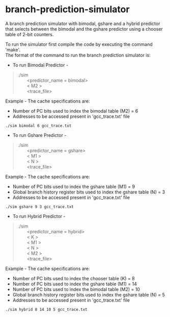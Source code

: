 # branch-prediction-simulator
A branch prediction simulator with bimodal, gshare and a hybrid predictor that selects between the bimodal and the gshare predictor using a chooser table of 2-bit counters.

To run the simulator first compile the code by executing the command 'make'.<br/>
The format of the command to run the branch prediction simulator is:

* To run Bimodal Predictor -
>./sim<br/>
>&emsp;&emsp;<predictor_name = bimodal><br/>
>&emsp;&emsp;< M2 ><br/>
>&emsp;&emsp;<trace_file><br/>

Example - The cache specifications are:
* Number of PC bits used to index the bimodal table (M2) = 6
* Addresses to be accessed present in 'gcc_trace.txt' file

```./sim bimodal 6 gcc_trace.txt```

* To run Gshare Predictor -
>./sim<br/>
>&emsp;&emsp;<predictor_name = gshare><br/>
>&emsp;&emsp;< M1 ><br/>
>&emsp;&emsp;< N ><br/>
>&emsp;&emsp;<trace_file><br/>

Example - The cache specifications are:
* Number of PC bits used to index the gshare table (M1) = 9
* Global branch history register bits used to index the gshare table (N) = 3
* Addresses to be accessed present in 'gcc_trace.txt' file

```./sim gshare 9 3 gcc_trace.txt```

* To run Hybrid Predictor -
>./sim<br/>
>&emsp;&emsp;<predictor_name = hybrid><br/>
>&emsp;&emsp;< K ><br/>
>&emsp;&emsp;< M1 ><br/>
>&emsp;&emsp;< N ><br/>
>&emsp;&emsp;< M2 ><br/>
>&emsp;&emsp;<trace_file><br/>

Example - The cache specifications are:
* Number of PC bits used to index the chooser table (K) = 8
* Number of PC bits used to index the gshare table (M1) = 14
* Number of PC bits used to index the bimodal table (M2) = 10
* Global branch history register bits used to index the gshare table (N) = 5
* Addresses to be accessed present in 'gcc_trace.txt' file

```./sim hybrid 8 14 10 5 gcc_trace.txt```
